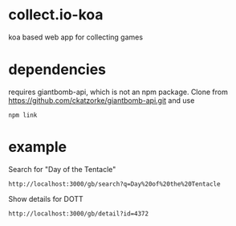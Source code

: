 # collect.io-koa
koa based web app for collecting games

# dependencies
requires giantbomb-api, which is not an npm package. Clone from https://github.com/ckatzorke/giantbomb-api.git and use

    npm link
    
# example
Search for "Day of the Tentacle"

    http://localhost:3000/gb/search?q=Day%20of%20the%20Tentacle
    
Show details for DOTT

    http://localhost:3000/gb/detail?id=4372